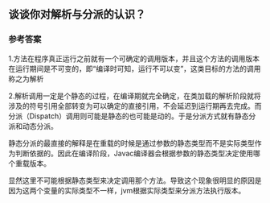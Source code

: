 
## 谈谈你对解析与分派的认识？

### 参考答案

1.方法在程序真正运行之前就有一个可确定的调用版本，并且这个方法的调用版本在运行期间是不可变的，即“编译时可知，运行不可以变”，这类目标的方法的调用称之为解析

2.解析调用一定是个静态的过程，在编译期就完全确定，在类加载的解析阶段就将涉及的符号引用全部转变为可以确定的直接引用，不会延迟到运行期再去完成。而分派（Dispatch）调用则可能是静态的也可能是动的。于是分派方式就有静态分派和动态分派。

静态分派的最直接的解释是在重载的时候是通过参数的静态类型而不是实际类型作为判断依据的。因此在编译阶段，Javac编译器会根据参数的静态类型决定使用哪个重载版本。

显然这里不可能根据静态类型来决定调用那个方法。导致这个现象很明显的原因是因为这两个变量的实际类型不一样，jvm根据实际类型来分派方法执行版本。

